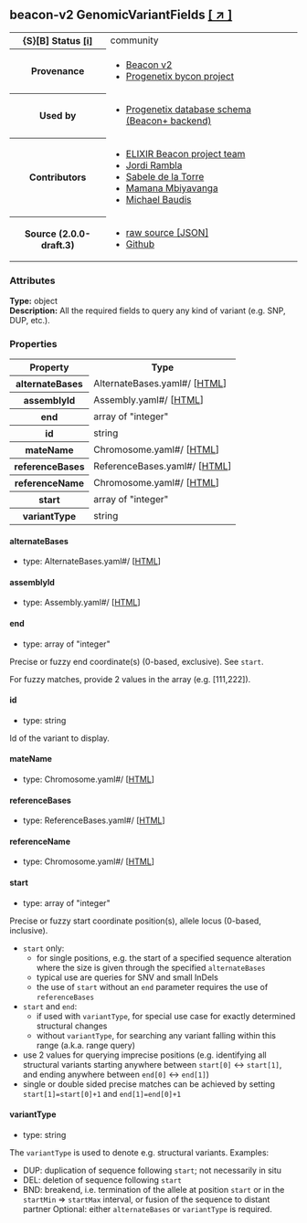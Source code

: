 
<div id="schema-header-title">
  <h2><span id="schema-header-title-project">beacon-v2</span> GenomicVariantFields <a href="https://github.com/ga4gh-beacon/specification-v2-blocks" target="_BLANK">[ &nearr; ]</a></h2>
</div>

<table id="schema-header-table">
<tr>
<th>{S}[B] Status <a href="https://schemablocks.org/about/sb-status-levels.html">[i]</a></th>
<td><div id="schema-header-status">community</div></td>
</tr>
<tr><th>Provenance</th><td><ul>
<li><a href="https://github.com/ga4gh-beacon/specification-v2">Beacon v2</a></li>
<li><a href="https://github.com/progenetix/bycon/">Progenetix bycon project</a></li>
</ul></td></tr>
<tr><th>Used by</th><td><ul>
<li><a href="https://github.com/progenetix/schemas/">Progenetix database schema (Beacon+ backend)</a></li>
</ul></td></tr>


<!--more-->
<tr><th>Contributors</th><td><ul>
<li><a href="https://beacon-project.io/categories/people.html">ELIXIR Beacon project team</a></li>
<li><a href="https://github.com/jrambla">Jordi Rambla</a></li>
<li><a href="https://github.com/sdelatorrep">Sabele de la Torre</a></li>
<li><a href="https://github.com/mamanambiya">Mamana Mbiyavanga</a></li>
<li><a href="https://orcid.org/0000-0002-9903-4248">Michael Baudis</a></li>
</ul></td></tr>
<tr><th>Source (2.0.0-draft.3)</th><td><ul>
<li><a href="current/GenomicVariantFields.json" target="_BLANK">raw source [JSON]</a></li>
<li><a href="https://github.com/ga4gh-beacon/specification-v2-blocks/blob/master/schemas/GenomicVariantFields.yaml" target="_BLANK">Github</a></li>
</ul></td></tr>
</table>

<div id="schema-attributes-title"><h3>Attributes</h3></div>

  
__Type:__ object  
__Description:__ All the required fields to query any kind of variant (e.g. SNP, DUP, 
etc.).

### Properties

<table id="schema-properties-table">
<tr><th>Property</th><th>Type</th></tr>
<tr><th>alternateBases</th><td>AlternateBases.yaml#/ [<a href="./AlternateBases.html">HTML</a>]</td></tr>
<tr><th>assemblyId</th><td>Assembly.yaml#/ [<a href="./Assembly.html">HTML</a>]</td></tr>
<tr><th>end</th><td>array of "integer"</td></tr>
<tr><th>id</th><td>string</td></tr>
<tr><th>mateName</th><td>Chromosome.yaml#/ [<a href="./Chromosome.html">HTML</a>]</td></tr>
<tr><th>referenceBases</th><td>ReferenceBases.yaml#/ [<a href="./ReferenceBases.html">HTML</a>]</td></tr>
<tr><th>referenceName</th><td>Chromosome.yaml#/ [<a href="./Chromosome.html">HTML</a>]</td></tr>
<tr><th>start</th><td>array of "integer"</td></tr>
<tr><th>variantType</th><td>string</td></tr>
</table>


#### alternateBases

* type: AlternateBases.yaml#/ [<a href="./AlternateBases.html">HTML</a>]




#### assemblyId

* type: Assembly.yaml#/ [<a href="./Assembly.html">HTML</a>]




#### end

* type: array of "integer"

Precise or fuzzy end coordinate(s) (0-based, exclusive). See `start`. 

For fuzzy matches, provide 2 values in the array (e.g. [111,222]).



#### id

* type: string

Id of the variant to display.



#### mateName

* type: Chromosome.yaml#/ [<a href="./Chromosome.html">HTML</a>]




#### referenceBases

* type: ReferenceBases.yaml#/ [<a href="./ReferenceBases.html">HTML</a>]




#### referenceName

* type: Chromosome.yaml#/ [<a href="./Chromosome.html">HTML</a>]




#### start

* type: array of "integer"

Precise or fuzzy start coordinate position(s), allele locus 
(0-based, inclusive).
* `start` only:
  - for single positions, e.g. the start of a specified sequence 
  alteration where the size is given through the specified 
  `alternateBases`
  - typical use are queries for SNV and small InDels
  - the use of `start` without an `end` parameter requires the use 
  of `referenceBases`
* `start` and `end`:
  - if used with `variantType`, for special use case for exactly 
  determined structural changes
  - without `variantType`, for searching any variant falling within 
  this range (a.k.a. range query)
* use 2 values for querying imprecise positions (e.g. identifying 
all structural variants starting anywhere between `start[0]` <-> 
`start[1]`, and ending anywhere between `end[0]` <-> `end[1]`)
* single or double sided precise matches 
can be achieved by setting `start[1]=start[0]+1` and `end[1]=end[0]+1`



#### variantType

* type: string

The `variantType` is used to denote e.g. structural variants.
Examples:
* DUP: duplication of sequence following `start`; not necessarily in
situ
* DEL: deletion of sequence following `start`
* BND: breakend, i.e. termination of the allele at position
      `start` or in the `startMin` => `startMax` interval, or fusion
      of the sequence to distant partner
Optional: either `alternateBases` or `variantType` is required.



